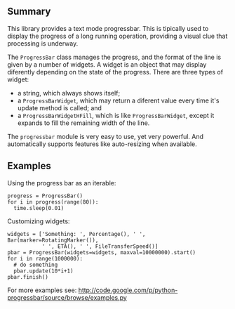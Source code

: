 ## Summary ##

This library provides a text mode progressbar. This is tipically used to display the progress of a long running operation, providing a visual clue that processing is underway.

The `ProgressBar` class manages the progress, and the format of the line is given by a number of widgets. A widget is an object that may display diferently depending on the state of the progress. There are three types of widget:

  * a string, which always shows itself;
  * a `ProgressBarWidget`, which may return a diferent value every time it's update method is called; and
  * a `ProgressBarWidgetHFill`, which is like `ProgressBarWidget`, except it expands to fill the remaining width of the line.

The `progressbar` module is very easy to use, yet very powerful. And automatically supports features like auto-resizing when available.

## Examples ##

Using the progress bar as an iterable:
```
progress = ProgressBar()
for i in progress(range(80)):
  time.sleep(0.01)
```

Customizing widgets:
```
widgets = ['Something: ', Percentage(), ' ', Bar(marker=RotatingMarker()),
           ' ', ETA(), ' ', FileTransferSpeed()]
pbar = ProgressBar(widgets=widgets, maxval=10000000).start()
for i in range(1000000):
  # do something
  pbar.update(10*i+1)
pbar.finish()
```

For more examples see: http://code.google.com/p/python-progressbar/source/browse/examples.py